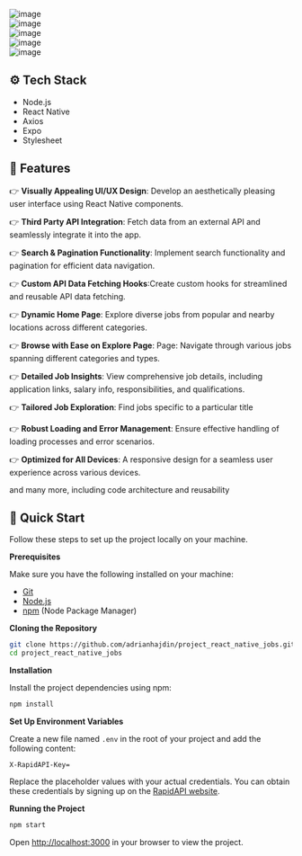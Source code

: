 ![image](https://github.com/JohnnyZhov/react_native_jobs/assets/64502449/09f54c8d-8d38-4fd9-adaa-6e9454aec985)<br/>
![image](https://github.com/JohnnyZhov/react_native_jobs/assets/64502449/64dad7ab-d0c6-4940-bc21-ccf021558ee8)<br/>
![image](https://github.com/JohnnyZhov/react_native_jobs/assets/64502449/40305317-bc5a-4289-b3d5-4297f08a8e01)<br/>
![image](https://github.com/JohnnyZhov/react_native_jobs/assets/64502449/ecb82497-7b89-4a2d-8ee7-d118f1652339)<br/>
![image](https://github.com/JohnnyZhov/react_native_jobs/assets/64502449/ad99214c-c317-47f2-91e7-2bb1540e37fb)<br/>

## <a name="tech-stack">⚙️ Tech Stack</a>

- Node.js
- React Native
- Axios
- Expo
- Stylesheet

## <a name="features">🔋 Features</a>

👉 **Visually Appealing UI/UX Design**: Develop an aesthetically pleasing user interface using React Native components.

👉 **Third Party API Integration**: Fetch data from an external API and seamlessly integrate it into the app.

👉 **Search & Pagination Functionality**: Implement search functionality and pagination for efficient data navigation.

👉 **Custom API Data Fetching Hooks**:Create custom hooks for streamlined and reusable API data fetching.

👉 **Dynamic Home Page**: Explore diverse jobs from popular and nearby locations across different categories.

👉 **Browse with Ease on Explore Page**: Page: Navigate through various jobs spanning different categories and types.

👉 **Detailed Job Insights**: View comprehensive job details, including application links, salary info, responsibilities, and qualifications.

👉 **Tailored Job Exploration**: Find jobs specific to a particular title 

👉 **Robust Loading and Error Management**: Ensure effective handling of loading processes and error scenarios. 

👉 **Optimized for All Devices**: A responsive design for a seamless user experience across various devices.

and many more, including code architecture and reusability 

## <a name="quick-start">🤸 Quick Start</a>

Follow these steps to set up the project locally on your machine.

**Prerequisites**

Make sure you have the following installed on your machine:

- [Git](https://git-scm.com/)
- [Node.js](https://nodejs.org/en)
- [npm](https://www.npmjs.com/) (Node Package Manager)

**Cloning the Repository**

```bash
git clone https://github.com/adrianhajdin/project_react_native_jobs.git
cd project_react_native_jobs
```

**Installation**

Install the project dependencies using npm:

```bash
npm install
```

**Set Up Environment Variables**

Create a new file named `.env` in the root of your project and add the following content:

```env
X-RapidAPI-Key=
```

Replace the placeholder values with your actual credentials. You can obtain these credentials by signing up on the [RapidAPI website](https://rapidapi.com/letscrape-6bRBa3QguO5/api/jsearch).

**Running the Project**

```bash
npm start
```

Open [http://localhost:3000](http://localhost:3000) in your browser to view the project.
